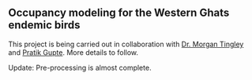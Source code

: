 ## Occupancy modeling for the Western Ghats endemic birds  

This project is being carried out in collaboration with [Dr. Morgan Tingley](http://www.morgantingley.com/) and [Pratik Gupte](https://www.rug.nl/staff/p.r.gupte/). More details to follow.  

Update: Pre-processing is almost complete.  

